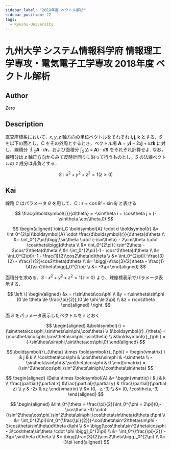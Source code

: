 ```yaml
---
sidebar_label: "2018年度 ベクトル解析"
sidebar_position: 22
tags:
  - Kyushu-University
---
```

# 九州大学 システム情報科学府 情報理工学専攻・電気電子工学専攻 2018年度 ベクトル解析

## **Author**
Zero

## **Description**
直交座標系において，$x, y, z$ 軸方向の単位ベクトルをそれぞれ $\boldsymbol{i, j, k}$ とする．$S$ を以下の面とし，$C$ をその外周とするとき，ベクトル場 $\boldsymbol{A} = y\boldsymbol{i} − 2x\boldsymbol{j} + xz\boldsymbol{k}$ に対し，線積分 $\oint_C \boldsymbol{A} \cdot d\boldsymbol{r}$，および面積分 $\int_S(\Delta \times \boldsymbol{A}) \cdot d\boldsymbol{S}$ をそれぞれ計算せよ. なお，線積分は $z$ 軸正方向からみて反時計回りに沿って行うものとし，$S$ の法線ベクトルの $z$ 成分は非負とする．

$$
S : x^2 + y^2 + z^2 = 1(z \ge 0)
$$

## **Kai** 
線路 $C$ はパラメータ $\theta$ を用して、$C:\boldsymbol{r} = \cos\theta i + \sin\theta j$ と表せる

$$
\frac{d\boldsymbol{r}}{d\theta} = -\sin\theta i + \cos\theta j = (-\sin\theta.\cos\theta,0)
$$

$$
\begin{aligned}
\oint_C \boldsymbol{A} \cdot d \boldsymbol{r} &= \int_0^{2\pi}\boldsymbol{A} \cdot \frac{d\boldsymbol{r}}{d\theta}d\theta \\
&= \int_0^{2\pi}\bigg[\sin\theta \cdot (-\sin\theta) - 2\cos\theta \cdot \cos\theta\bigg]d\theta \\
&= \int_0^{2\pi}(-\sin^2\theta - 2\cos^2\theta)d\theta \\
&= \int_0^{2\pi}(-1 - \cos^2\theta)d\theta \\
&= \int_0^{2\pi}(-1 - \frac{1}{2}\cos2\theta)d\theta \\
&= \int_0^{2\pi}(-\frac{3}{2} - \frac{1}{2}\cos2\theta)d\theta \\
&= \bigg[-\frac{3}{2}\theta - \frac{1}{4}\sin2\theta\bigg]_0^{2\pi} \\
&= -3\pi
\end{aligned}
$$

面積分を求める、$S : x^2 + y^2 + z^2 = 1(z \ge 0)$ より、球座標表示でパラメータ表示する、

$$
\left \{
\begin{aligned}
&x = r\sin\theta\cos\phi \\
&y = r\sin\theta\sin\phi (0 \le \theta \le \frac{\pi}{2}),(0 \le \phi \le 2\pi) \\
&z = r\cos\theta
\end{aligned}
\right.
$$

面 $S$ をパラメータ表示したベクトルを $\boldsymbol{r}$ とおく

$$
\begin{aligned}
&\boldsymbol{r} = (\sin\theta\cos\phi,\sin\theta\sin\phi,\cos\theta) \\
&\boldsymbol{r}_{\theta} = (\cos\theta\cos\phi,\cos\theta\sin\phi,-\sin\theta) \\
&\boldsymbol{r}_{\phi} = (-\sin\theta\sin\phi,\sin\theta\cos\phi,0)
\end{aligned}
$$

$$
\boldsymbol{r}_{\theta} \times \boldsymbol{r}_{\phi} = \begin{vmatrix}
i & j & k \\
\cos\theta\cos\phi & \cos\theta\sin\phi & -\sin\theta \\
-\sin\theta\sin\phi & \sin\theta\cos\phi & 0
\end{vmatrix} 
= (\sin^2\theta\cos\phi,\sin^2\theta\sin\phi,\cos\theta\sin\theta)
$$

$$
\begin{aligned}
\Delta \times \boldsymbol{A} &= \begin{vmatrix}
i & j & k \\
\frac{\partial}{\partial x} &\frac{\partial}{\partial y} & \frac{\partial}{\partial z} \\
y & -2x & xz
\end{vmatrix} \\
&= (0, -z,-3) \\
&= (0,-\cos\theta,-3)
\end{aligned}
$$

$$
\begin{aligned}
&\int_0^{\theta = \frac{\pi}{2}}\int_0^{\phi = 2\pi}(0,-\cos\theta,-3) \cdot (\sin^2\theta\cos\phi,\sin^2\theta\sin\phi,\cos\theta\sin\theta)d\theta d\phi \\
&= \int_0^{2\pi}\int_0^{\frac{\pi}{2}}(-\cos\theta\sin^2\theta\sin\phi - 3\cos\theta\sin\theta)d\theta d\phi \\
&= \bigg[\cos\theta\sin^2\theta\cos\phi - 3\cos\theta\sin\theta \cdot  \phi \bigg]_0^{2\pi} \\
&= \int_0^{\frac{\pi}{2}} - 3\pi \sin\theta d\theta \\
&= \bigg[\frac{3}{2}\cos2\theta\bigg]_0^{2\pi} \\
&= -3\pi
\end{aligned}
$$
